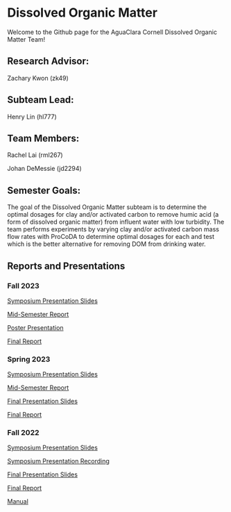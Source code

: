 # Dissolved Organic Matter
Welcome to the Github page for the AguaClara Cornell Dissolved Organic Matter Team!

## Research Advisor:
Zachary Kwon (zk49)

## Subteam Lead: 
Henry Lin (hl777)

## Team Members:
Rachel Lai (rml267)

Johan DeMessie (jd2294)

## Semester Goals:
The goal of the Dissolved Organic Matter subteam is to determine the optimal dosages for clay and/or activated carbon to remove humic acid (a form of dissolved organic matter) from influent water with low turbidity. The team performs experiments by varying clay and/or activated carbon mass flow rates with ProCoDA to determine optimal dosages for each and test which is the better alternative for removing DOM from drinking water.

## Reports and Presentations

### Fall 2023

[Symposium Presentation Slides](https://github.com/AguaClara/Dissolved-Organic-Matter/blob/main/Fall%202023/2023FA%20Mid-Semester%20DOM%20Symposium%20Slides.pptx) 

[Mid-Semester Report](https://github.com/AguaClara/Dissolved-Organic-Matter/blob/main/Fall%202023/2023FA%20DOM%20Mid-Semester%20Report.pdf)

[Poster Presentation](https://github.com/AguaClara/Dissolved-Organic-Matter/blob/main/Fall%202023/DOM%20Poster.pdf)

[Final Report](https://github.com/AguaClara/Dissolved-Organic-Matter/blob/main/Fall%202023/2023FA%20DOM%20Final%20Report.pdf) 

### Spring 2023

[Symposium Presentation Slides](https://github.com/AguaClara/Dissolved-Organic-Matter/blob/main/Spring%202023/2023SP%20DOM%20Symposium%20Slides.pptx)

[Mid-Semester Report](https://github.com/AguaClara/Dissolved-Organic-Matter/blob/main/Spring%202023/2023SP%20DOM%20Mid-Semester%20Report.pdf)

[Final Presentation Slides](https://github.com/AguaClara/Dissolved-Organic-Matter/blob/main/Spring%202023/2023SP%20DOM%20Final%20Presentation.pdf)

[Final Report](https://github.com/AguaClara/Dissolved-Organic-Matter/blob/main/Spring%202023/2023SP%20DOM%20Final%20Report.pdf)

### Fall 2022
[Symposium Presentation Slides](https://github.com/AguaClara/Dissolved-Organic-Matter/blob/main/Fall%202022/2022FA%20DOM%20Symposium%20Slides.pptx)

[Symposium Presentation Recording](https://youtu.be/n4SQE6YDL6c)

[Final Presentation Slides](https://github.com/AguaClara/Dissolved-Organic-Matter/blob/main/Fall%202022/2022FA%20DOM%20Final%20Presentation.pptx)

[Final Report](https://github.com/AguaClara/Dissolved-Organic-Matter/blob/main/Fall%202022/2022FA%20DOM%20Final%20Report.docx)

[Manual](https://github.com/AguaClara/Dissolved-Organic-Matter/blob/main/Fall%202022/2022FA%20Dissolved%20Organic%20Matter%20Manual.docx)
